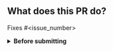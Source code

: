 ## What does this PR do?

<!--
Please include a summary of the change and which issue is fixed.
Please also include relevant motivation and context.
List any dependencies that are required for this change.

If we didn't discuss your PR in Github issues there's a high chance it will not be merged.

The following links the related issue to the PR (https://docs.github.com/en/free-pro-team@latest/github/managing-your-work-on-github/linking-a-pull-request-to-an-issue#linking-a-pull-request-to-an-issue-using-a-keyword)
-->

Fixes #\<issue_number>

<!-- Does your PR introduce any breaking changes? If yes, please list them. -->

<details>
  <summary><b>Before submitting</b></summary>

- Was this **discussed/agreed** via a GitHub issue? (not for typos and docs)
- [ ] Did you read the [contributor guideline](https://adalflow.sylph.ai/contributor/index.html)?
- [ ] Did you make sure your **PR does only one thing**, instead of bundling different changes together?
- Did you make sure to **update the documentation** with your changes? (if necessary)
- Did you write any **new necessary tests**? (not for typos and docs)
- [ ] Did you verify new and **existing tests pass** locally with your changes?
- Did you list all the **breaking changes** introduced by this pull request?


</details>


<!--

Did you have fun?

Make sure you had fun coding 🙃

-->
